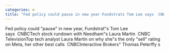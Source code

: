 ```yaml
---
categories: e
title: "Fed policy could pause in new year Fundstrats Tom Lee says  CNBC"
---
```

Fed policy could "pause" in new year, Fundstrat"s Tom Lee says&nbsp;&nbsp;CNBCTech stock rundown with Needham"s Laura Martin&nbsp;&nbsp;CNBC TelevisionTop tech analyst Laura Martin on why she"s the only "sell" rating on Meta, her other best calls&nbsp;&nbsp;CNBCInteractive Brokers" Thomas Peterffy s
